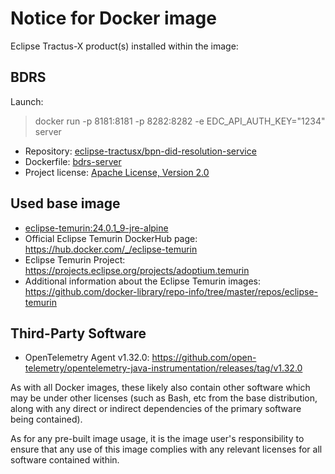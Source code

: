 # Notice for Docker image

Eclipse Tractus-X product(s) installed within the image:

## BDRS

Launch:

> docker run -p 8181:8181 -p 8282:8282 -e EDC_API_AUTH_KEY="1234" server

- Repository: [eclipse-tractusx/bpn-did-resolution-service](https://github.com/eclipse-tractusx/bpn-did-resolution-service)
- Dockerfile: [bdrs-server](https://github.com/eclipse-tractusx/bpn-did-resolution-service/blob/main/runtimes/bdrs-server-memory/src/main/docker/Dockerfile)
- Project license: [Apache License, Version 2.0](https://github.com/eclipse-tractusx/tractusx-edc/blob/main/LICENSE)

## Used base image

- [eclipse-temurin:24.0.1_9-jre-alpine](https://github.com/adoptium/containers)
- Official Eclipse Temurin DockerHub page: <https://hub.docker.com/_/eclipse-temurin>
- Eclipse Temurin Project: <https://projects.eclipse.org/projects/adoptium.temurin>
- Additional information about the Eclipse Temurin
  images: <https://github.com/docker-library/repo-info/tree/master/repos/eclipse-temurin>

## Third-Party Software

- OpenTelemetry Agent v1.32.0: <https://github.com/open-telemetry/opentelemetry-java-instrumentation/releases/tag/v1.32.0>

As with all Docker images, these likely also contain other software which may be under other licenses (such as Bash, etc
from the base distribution, along with any direct or indirect dependencies of the primary software being contained).

As for any pre-built image usage, it is the image user's responsibility to ensure that any use of this image complies
with any relevant licenses for all software contained within.
